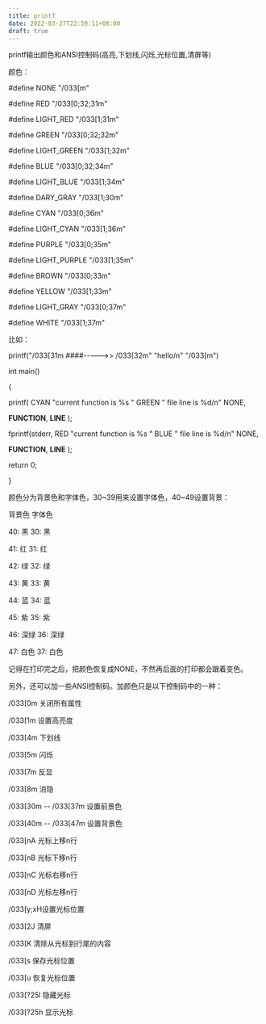 ```yaml
---
title: printf
date: 2022-03-27T22:59:11+08:00
draft: true
---
```

printf输出颜色和ANSI控制码(高亮,下划线,闪烁,光标位置,清屏等)

颜色：

#define NONE "/033[m"

#define RED "/033[0;32;31m"

#define LIGHT_RED "/033[1;31m"

#define GREEN "/033[0;32;32m"

#define LIGHT_GREEN "/033[1;32m"

#define BLUE "/033[0;32;34m"

#define LIGHT_BLUE "/033[1;34m"

#define DARY_GRAY "/033[1;30m"

#define CYAN "/033[0;36m"

#define LIGHT_CYAN "/033[1;36m"

#define PURPLE "/033[0;35m"

#define LIGHT_PURPLE "/033[1;35m"

#define BROWN "/033[0;33m"

#define YELLOW "/033[1;33m"

#define LIGHT_GRAY "/033[0;37m"

#define WHITE "/033[1;37m"

比如：

printf("/033[31m ####-----&gt;&gt; /033[32m" "hello/n" "/033[m")

int main()

{

printf( CYAN "current function is %s " GREEN " file line is %d/n" NONE,

__FUNCTION__, __LINE__ );

fprintf(stderr, RED "current function is %s " BLUE " file line is %d/n" NONE,

__FUNCTION__, __LINE__ );

return 0;

}

颜色分为背景色和字体色，30~39用来设置字体色，40~49设置背景：

背景色 字体色

40: 黑 30: 黑

41: 红 31: 红

42: 绿 32: 绿

43: 黄 33: 黄

44: 蓝 34: 蓝

45: 紫 35: 紫

46: 深绿 36: 深绿

47: 白色 37: 白色

记得在打印完之后，把颜色恢复成NONE，不然再后面的打印都会跟着变色。

另外，还可以加一些ANSI控制码。加颜色只是以下控制码中的一种：

/033[0m 关闭所有属性

/033[1m 设置高亮度

/033[4m 下划线

/033[5m 闪烁

/033[7m 反显

/033[8m 消隐

/033[30m -- /033[37m 设置前景色

/033[40m -- /033[47m 设置背景色

/033[nA 光标上移n行

/033[nB 光标下移n行

/033[nC 光标右移n行

/033[nD 光标左移n行

/033[y;xH设置光标位置

/033[2J 清屏

/033[K 清除从光标到行尾的内容

/033[s 保存光标位置

/033[u 恢复光标位置

/033[?25l 隐藏光标

/033[?25h 显示光标
